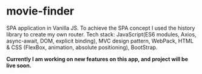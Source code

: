  # movie-finder
 
 SPA application in Vanilla JS. To achieve the SPA concept I used the history library to create my own router.
Tech stack:  JavaScript(ES6 modules, Axios, async-await, DOM, explicit binding), MVC design pattern, WebPack,  HTML & CSS (FlexBox, animation, absolute positioning), BootStrap.


<b> Currently I am working on new features on this app, and project will be live soon. </b>

